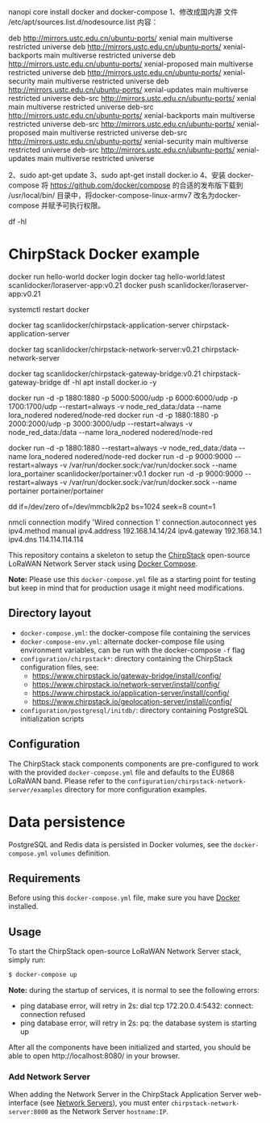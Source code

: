 nanopi core  install docker and docker-compose
1、修改成国内源
    文件  /etc/apt/sources.list.d/nodesource.list 内容：

deb http://mirrors.ustc.edu.cn/ubuntu-ports/ xenial main multiverse restricted universe
deb http://mirrors.ustc.edu.cn/ubuntu-ports/ xenial-backports main multiverse restricted universe
deb http://mirrors.ustc.edu.cn/ubuntu-ports/ xenial-proposed main multiverse restricted universe
deb http://mirrors.ustc.edu.cn/ubuntu-ports/ xenial-security main multiverse restricted universe
deb http://mirrors.ustc.edu.cn/ubuntu-ports/ xenial-updates main multiverse restricted universe
deb-src http://mirrors.ustc.edu.cn/ubuntu-ports/ xenial main multiverse restricted universe
deb-src http://mirrors.ustc.edu.cn/ubuntu-ports/ xenial-backports main multiverse restricted universe
deb-src http://mirrors.ustc.edu.cn/ubuntu-ports/ xenial-proposed main multiverse restricted universe
deb-src http://mirrors.ustc.edu.cn/ubuntu-ports/ xenial-security main multiverse restricted universe
deb-src http://mirrors.ustc.edu.cn/ubuntu-ports/ xenial-updates main multiverse restricted universe

2、sudo apt-get update
3、sudo apt-get install docker.io
4、安装 docker-compose 
      将 https://github.com/docker/compose 的合适的发布版下载到
      /usr/local/bin/  目录中，将docker-compose-linux-armv7 改名为docker-compose  并赋予可执行权限。

df -hl

# ChirpStack Docker example

docker run hello-world
docker login
docker tag hello-world:latest scanlidocker/loraserver-app:v0.21
docker push scanlidocker/loraserver-app:v0.21

systemctl restart docker

docker tag scanlidocker/chirpstack-application-server chirpstack-application-server

docker tag scanlidocker/chirpstack-network-server:v0.21 chirpstack-network-server

docker tag scanlidocker/chirpstack-gateway-bridge:v0.21 chirpstack-gateway-bridge
df -hl
apt install docker.io -y

docker run -d -p 1880:1880 -p 5000:5000/udp -p 6000:6000/udp -p 1700:1700/udp --restart=always -v node_red_data:/data --name lora_nodered nodered/node-red
docker run -d -p 1880:1880 -p 2000:2000/udp -p 3000:3000/udp --restart=always -v node_red_data:/data --name lora_nodered nodered/node-red

docker run -d -p 1880:1880 --restart=always -v node_red_data:/data --name lora_nodered nodered/node-red
docker run -d -p 9000:9000  --restart=always  -v /var/run/docker.sock:/var/run/docker.sock  --name lora_portainer  scanlidocker/portainer:v0.1
docker run -d -p 9000:9000  --restart=always  -v /var/run/docker.sock:/var/run/docker.sock  --name portainer  portainer/portainer

dd if=/dev/zero of=/dev/mmcblk2p2 bs=1024 seek=8 count=1

nmcli connection modify 'Wired connection 1' connection.autoconnect yes ipv4.method manual ipv4.address 192.168.14.14/24 ipv4.gateway 192.168.14.1 ipv4.dns 114.114.114.114






This repository contains a skeleton to setup the [ChirpStack](https://www.chirpstack.io)
open-source LoRaWAN Network Server stack using [Docker Compose](https://docs.docker.com/compose/).

**Note:** Please use this `docker-compose.yml` file as a starting point for testing
but keep in mind that for production usage it might need modifications. 

## Directory layout

* `docker-compose.yml`: the docker-compose file containing the services
* `docker-compose-env.yml`: alternate docker-compose file using environment variables, can be run with the docker-compose `-f` flag
* `configuration/chirpstack*`: directory containing the ChirpStack configuration files, see:
    * https://www.chirpstack.io/gateway-bridge/install/config/
    * https://www.chirpstack.io/network-server/install/config/
    * https://www.chirpstack.io/application-server/install/config/
    * https://www.chirpstack.io/geolocation-server/install/config/
* `configuration/postgresql/initdb/`: directory containing PostgreSQL initialization scripts

## Configuration

The ChirpStack stack components components are pre-configured to work with the provided
`docker-compose.yml` file and defaults to the EU868 LoRaWAN band. Please refer
to the `configuration/chirpstack-network-server/examples` directory for more configuration
examples.

# Data persistence

PostgreSQL and Redis data is persisted in Docker volumes, see the `docker-compose.yml`
`volumes` definition.

## Requirements

Before using this `docker-compose.yml` file, make sure you have [Docker](https://www.docker.com/community-edition)
installed.

## Usage

To start the ChirpStack open-source LoRaWAN Network Server stack, simply run:

```bash
$ docker-compose up
```

**Note:** during the startup of services, it is normal to see the following errors:

* ping database error, will retry in 2s: dial tcp 172.20.0.4:5432: connect: connection refused
* ping database error, will retry in 2s: pq: the database system is starting up


After all the components have been initialized and started, you should be able
to open http://localhost:8080/ in your browser.

### Add Network Server

When adding the Network Server in the ChirpStack Application Server web-interface
(see [Network Servers](https://www.chirpstack.io/application-server/use/network-servers/)),
you must enter `chirpstack-network-server:8000` as the Network Server `hostname:IP`.
